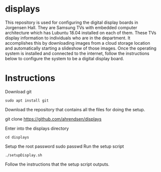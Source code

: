# displays
This repository is used for configuring the digital display boards in Jorgensen Hall. They are Samsung TVs with embedded computer architecture which has Lubuntu 18.04 installed on each of them. These TVs display information to individuals who are in the department. It accomplishes this by downloading images from a cloud storage location and automatically starting a slideshow of those images. Once the operating system is installed and connected to the internet, follow the instructions below to configure the system to be a digital display board.

# Instructions 

Download git
    
    sudo apt install git

Download the repository that contains all the files for doing the setup.

git clone https://github.com/ahrendsen/displays

Enter into the displays directory

    cd displays

Setup the root password
sudo passwd
Run the setup script
    
    ./setupDisplay.sh

Follow the instructions that the setup script outputs.
